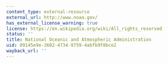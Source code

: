 ```yaml
---
content_type: external-resource
external_url: http://www.noaa.gov/
has_external_license_warning: true
license: https://en.wikipedia.org/wiki/All_rights_reserved
status: ''
title: National Oceanic and Atmospheric Administration
uid: 09145e9e-3602-4734-9759-4abfb9f8bce2
wayback_url: ''
---
```

